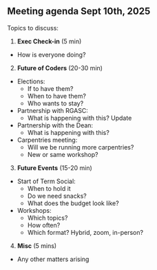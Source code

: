 ## Meeting agenda Sept 10th, 2025

Topics to discuss:
1. **Exec Check-in** (5 min)
- How is everyone doing?

2. **Future of Coders** (20-30 min) 
- Elections:
	- If to have them?
	- When to have them?
	- Who wants to stay?
- Partnership with RGASC:
	- What is happening with this? Update
- Partnership with the Dean:
	- What is happening with this?
- Carpentries meeting:
	- Will we be running more carpentries?
	- New or same workshop?

3. **Future Events** (15-20 min)
- Start of Term Social:
	- When to hold it
	- Do we need snacks?
	- What does the budget look like?
- Workshops:
	- Which topics?
	- How often?
	- Which format? Hybrid, zoom, in-person?

4. **Misc** (5 mins)
- Any other matters arising
